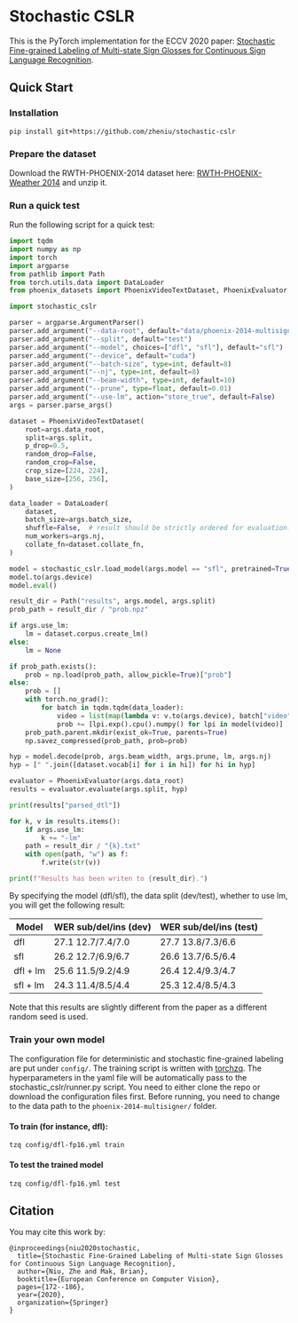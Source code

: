 # Stochastic CSLR

This is the PyTorch implementation for the ECCV 2020 paper: [Stochastic Fine-grained Labeling of Multi-state Sign Glosses for Continuous Sign Language Recognition](http://www.ecva.net/papers/eccv_2020/papers_ECCV/papers/123610171.pdf).

## Quick Start

### Installation

```
pip install git+https://github.com/zheniu/stochastic-cslr
```

### Prepare the dataset

Download the RWTH-PHOENIX-2014 dataset here: [RWTH-PHOENIX-Weather 2014](https://www-i6.informatik.rwth-aachen.de/~koller/RWTH-PHOENIX/) and unzip it.

### Run a quick test

Run the following script for a quick test:

```python
import tqdm
import numpy as np
import torch
import argparse
from pathlib import Path
from torch.utils.data import DataLoader
from phoenix_datasets import PhoenixVideoTextDataset, PhoenixEvaluator

import stochastic_cslr

parser = argparse.ArgumentParser()
parser.add_argument("--data-root", default="data/phoenix-2014-multisigner")
parser.add_argument("--split", default="test")
parser.add_argument("--model", choices=["dfl", "sfl"], default="sfl")
parser.add_argument("--device", default="cuda")
parser.add_argument("--batch-size", type=int, default=8)
parser.add_argument("--nj", type=int, default=8)
parser.add_argument("--beam-width", type=int, default=10)
parser.add_argument("--prune", type=float, default=0.01)
parser.add_argument("--use-lm", action="store_true", default=False)
args = parser.parse_args()

dataset = PhoenixVideoTextDataset(
    root=args.data_root,
    split=args.split,
    p_drop=0.5,
    random_drop=False,
    random_crop=False,
    crop_size=[224, 224],
    base_size=[256, 256],
)

data_loader = DataLoader(
    dataset,
    batch_size=args.batch_size,
    shuffle=False,  # result should be strictly ordered for evaluation.
    num_workers=args.nj,
    collate_fn=dataset.collate_fn,
)

model = stochastic_cslr.load_model(args.model == "sfl", pretrained=True)
model.to(args.device)
model.eval()

result_dir = Path("results", args.model, args.split)
prob_path = result_dir / "prob.npz"

if args.use_lm:
    lm = dataset.corpus.create_lm()
else:
    lm = None

if prob_path.exists():
    prob = np.load(prob_path, allow_pickle=True)["prob"]
else:
    prob = []
    with torch.no_grad():
        for batch in tqdm.tqdm(data_loader):
            video = list(map(lambda v: v.to(args.device), batch["video"]))
            prob += [lpi.exp().cpu().numpy() for lpi in model(video)]
    prob_path.parent.mkdir(exist_ok=True, parents=True)
    np.savez_compressed(prob_path, prob=prob)

hyp = model.decode(prob, args.beam_width, args.prune, lm, args.nj)
hyp = [" ".join([dataset.vocab[i] for i in hi]) for hi in hyp]

evaluator = PhoenixEvaluator(args.data_root)
results = evaluator.evaluate(args.split, hyp)

print(results["parsed_dtl"])

for k, v in results.items():
    if args.use_lm:
        k += "-lm"
    path = result_dir / "{k}.txt"
    with open(path, "w") as f:
        f.write(str(v))

print(f"Results has been writen to {result_dir}.")
```

By specifying the model (dfl/sfl), the data split (dev/test), whether to use lm, you will get the following result:

| Model    | WER sub/del/ins (dev) | WER sub/del/ins (test) |
| -------- | --------------------- | ---------------------- |
| dfl      | 27.1 12.7/7.4/7.0     | 27.7 13.8/7.3/6.6      |
| sfl      | 26.2 12.7/6.9/6.7     | 26.6 13.7/6.5/6.4      |
| dfl + lm | 25.6 11.5/9.2/4.9     | 26.4 12.4/9.3/4.7      |
| sfl + lm | 24.3 11.4/8.5/4.4     | 25.3 12.4/8.5/4.3      |

Note that this results are slightly different from the paper as a different random seed is used.

### Train your own model

The configuration file for deterministic and stochastic fine-grained labeling are put under `config/`. The training script is written with [torchzq](https://github.com/enhuiz/torchzq/tree/main/torchzq). The hyperparameters in the yaml file will be automatically pass to the stochastic_cslr/runner.py script. You need to either clone the repo or download the configuration files first. Before running, you need to change to the data path to the `phoenix-2014-multisigner/` folder.

#### To train (for instance, dfl):

```
tzq config/dfl-fp16.yml train
```

#### To test the trained model

```
tzq config/dfl-fp16.yml test
```

## Citation

You may cite this work by:

```
@inproceedings{niu2020stochastic,
  title={Stochastic Fine-Grained Labeling of Multi-state Sign Glosses for Continuous Sign Language Recognition},
  author={Niu, Zhe and Mak, Brian},
  booktitle={European Conference on Computer Vision},
  pages={172--186},
  year={2020},
  organization={Springer}
}
```

